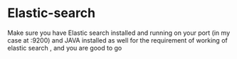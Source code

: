 # Elastic-search
Make sure you have Elastic search installed and running on your port (in my case at :9200) and JAVA installed as well for the requirement of working of elastic search , and you are good to go

